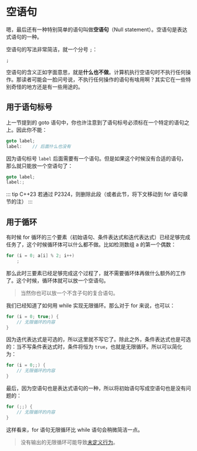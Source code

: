 # 空语句

嗯，最后还有一种特别简单的语句叫做**空语句**（Null statement）。空语句是表达式语句的一种。

空语句的写法非常简洁，就一个分号 `;`：

```sdsc
;
```

空语句的含义正如字面意思，就是**什么也不做**。计算机执行空语句时不执行任何操作。那读者可能会一脸问号说，不执行任何操作的语句有啥用啊？其实它在一些特别奇怪的地方还是有一些用途的。

## 用于语句标号

上一节提到的 goto 语句中，你也许注意到了语句标号必须标在一个特定的语句之上。因此你不能：
```cpp
goto label;
label:    // 后面什么也没有
```
因为语句标号 `label` 后面需要有一个语句。但是如果这个时候没有合适的语句，那么就只能放一个空语句了：
```cpp
goto label;
label:;
```

::: tip
C++23 若通过 P2324，则删除此段（或者此节，将下文移动到 for 语句章节的注）
:::

## 用于循环

有时候 for 循环的三个要素（初始语句、条件表达式和迭代表达式）已经足够完成任务了，这个时候循环体可以什么都不做。比如检测数组 a 的第一个偶数：
```cpp
for (i = 0; a[i] % 2; i++)
    ;
```
那么此时三要素已经足够完成这个过程了，就不需要循环体再做什么额外的工作了。这个时候，循环体就可以放一个空语句。

> 当然你也可以放一个不含子句的复合语句。

我们已经知道了如何用 while 实现无限循环。那么对于 for 来说，也可以：
```cpp
for (i = 0; true;) {
    // 无限循环的内容
}
```
因为迭代表达式是可选的，所以这里就不写它了。除此之外，条件表达式也是可选的：当不写条件表达式时，条件将恒为 `true`，也就是无限循环。所以可以简化为：
```cpp
for (i = 0;;) {
    // 无限循环的内容
}
```
最后，因为空语句也是表达式语句的一种，所以将初始语句写成空语句也是没有问题的：
```cpp
for (;;) {
    // 无限循环的内容
}
```
这样看来，for 语句无限循环比 while 语句会稍微简洁一点。

> 没有输出的无限循环可能导致[未定义行为](/ch02/part2/incdec_operator.md#未定义行为)。
